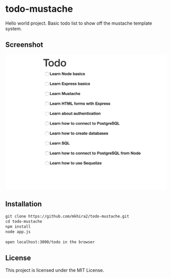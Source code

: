 # todo-mustache

Hello world project. Basic todo list to show off the mustache template system.

## Screenshot
![todo-mustache](/images/mustache.png)

## Installation

```
git clone https://github.com/mkhira2/todo-mustache.git
cd todo-mustache
npm install
node app.js

open localhost:3000/todo in the browser
```

## License

This project is licensed under the MIT License.
